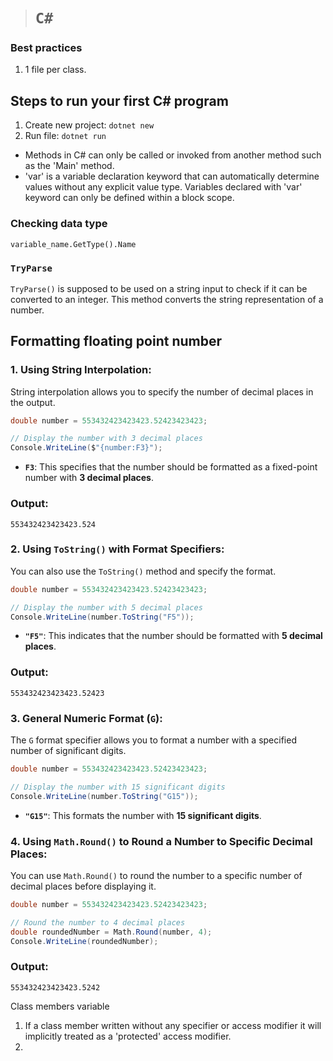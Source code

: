 > # **`C#`**

### Best practices

1. 1 file per class.

## Steps to run your first C# program

1. Create new project: `dotnet new`
2. Run file: `dotnet run`

-   Methods in C# can only be called or invoked from another method such as the 'Main' method.
-   'var' is a variable declaration keyword that can automatically determine values without any explicit value type. Variables declared with 'var' keyword can only be defined within a block scope.

### Checking data type

`variable_name.GetType().Name`

### `TryParse`

`TryParse()` is supposed to be used on a string input to check if it can be converted to an integer. This method converts the string representation of a number.

## Formatting floating point number

### 1. **Using String Interpolation**:

String interpolation allows you to specify the number of decimal places in the output.

```csharp
double number = 553432423423423.52423423423;

// Display the number with 3 decimal places
Console.WriteLine($"{number:F3}");
```

-   **`F3`**: This specifies that the number should be formatted as a fixed-point number with **3 decimal places**.

### Output:

```
553432423423423.524
```

### 2. **Using `ToString()` with Format Specifiers**:

You can also use the `ToString()` method and specify the format.

```csharp
double number = 553432423423423.52423423423;

// Display the number with 5 decimal places
Console.WriteLine(number.ToString("F5"));
```

-   **`"F5"`**: This indicates that the number should be formatted with **5 decimal places**.

### Output:

```
553432423423423.52423
```

### 3. **General Numeric Format (`G`)**:

The `G` format specifier allows you to format a number with a specified number of significant digits.

```csharp
double number = 553432423423423.52423423423;

// Display the number with 15 significant digits
Console.WriteLine(number.ToString("G15"));
```

-   **`"G15"`**: This formats the number with **15 significant digits**.

### 4. **Using `Math.Round()` to Round a Number to Specific Decimal Places**:

You can use `Math.Round()` to round the number to a specific number of decimal places before displaying it.

```csharp
double number = 553432423423423.52423423423;

// Round the number to 4 decimal places
double roundedNumber = Math.Round(number, 4);
Console.WriteLine(roundedNumber);
```

### Output:

```
553432423423423.5242
```

Class members variable

1. If a class member written without any specifier or access modifier it will implicitly treated as a 'protected' access modifier.
2. 
